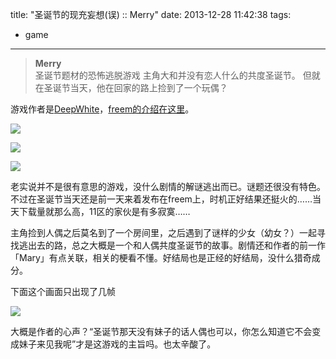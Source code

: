 title: "圣诞节的现充妄想(误) :: Merry"
date: 2013-12-28 11:42:38
tags:
- game
---
> **Merry**  
> 圣诞节题材的恐怖逃脱游戏
> 主角大和并没有恋人什么的共度圣诞节。
> 但就在圣诞节当天，他在回家的路上捡到了一个玩偶？  

游戏作者是[DeepWhite](https://twitter.com/natume0121)，[freem的介绍在这里](http://www.freem.ne.jp/win/game/6029)。

![](https://31.media.tumblr.com/1856da35b849c90d83e4a9c0f600925d/tumblr_inline_myhelunNXH1s1w710.png)

![](https://31.media.tumblr.com/b9a5c0a64aa6fb8029d23ba70306ea31/tumblr_inline_myhem7hBur1s1w710.png)

![](https://31.media.tumblr.com/09542471aab411a451fdb3a8c5d99b4a/tumblr_inline_myhemtGgRZ1s1w710.png)

老实说并不是很有意思的游戏，没什么剧情的解谜逃出而已。谜题还很没有特色。不过在圣诞节当天还是前一天来着发布在freem上，时机正好结果还挺火的……当天下载量就那么高，11区的家伙是有多寂寞……

主角捡到人偶之后莫名到了一个房间里，之后遇到了谜样的少女（幼女？）一起寻找逃出去的路，总之大概是一个和人偶共度圣诞节的故事。剧情还和作者的前一作「Mary」有点关联，相关的梗看不懂。好结局也是正经的好结局，没什么猎奇成分。

下面这个画面只出现了几帧

![](https://31.media.tumblr.com/e6122b603c8aed492383831d694cc879/tumblr_inline_myher18jFY1s1w710.png)

大概是作者的心声？“圣诞节那天没有妹子的话人偶也可以，你怎么知道它不会变成妹子来见我呢”才是这游戏的主旨吗。也太辛酸了。